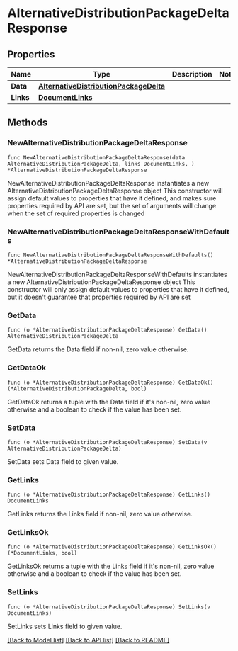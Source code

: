# AlternativeDistributionPackageDeltaResponse

## Properties

Name | Type | Description | Notes
------------ | ------------- | ------------- | -------------
**Data** | [**AlternativeDistributionPackageDelta**](AlternativeDistributionPackageDelta.md) |  | 
**Links** | [**DocumentLinks**](DocumentLinks.md) |  | 

## Methods

### NewAlternativeDistributionPackageDeltaResponse

`func NewAlternativeDistributionPackageDeltaResponse(data AlternativeDistributionPackageDelta, links DocumentLinks, ) *AlternativeDistributionPackageDeltaResponse`

NewAlternativeDistributionPackageDeltaResponse instantiates a new AlternativeDistributionPackageDeltaResponse object
This constructor will assign default values to properties that have it defined,
and makes sure properties required by API are set, but the set of arguments
will change when the set of required properties is changed

### NewAlternativeDistributionPackageDeltaResponseWithDefaults

`func NewAlternativeDistributionPackageDeltaResponseWithDefaults() *AlternativeDistributionPackageDeltaResponse`

NewAlternativeDistributionPackageDeltaResponseWithDefaults instantiates a new AlternativeDistributionPackageDeltaResponse object
This constructor will only assign default values to properties that have it defined,
but it doesn't guarantee that properties required by API are set

### GetData

`func (o *AlternativeDistributionPackageDeltaResponse) GetData() AlternativeDistributionPackageDelta`

GetData returns the Data field if non-nil, zero value otherwise.

### GetDataOk

`func (o *AlternativeDistributionPackageDeltaResponse) GetDataOk() (*AlternativeDistributionPackageDelta, bool)`

GetDataOk returns a tuple with the Data field if it's non-nil, zero value otherwise
and a boolean to check if the value has been set.

### SetData

`func (o *AlternativeDistributionPackageDeltaResponse) SetData(v AlternativeDistributionPackageDelta)`

SetData sets Data field to given value.


### GetLinks

`func (o *AlternativeDistributionPackageDeltaResponse) GetLinks() DocumentLinks`

GetLinks returns the Links field if non-nil, zero value otherwise.

### GetLinksOk

`func (o *AlternativeDistributionPackageDeltaResponse) GetLinksOk() (*DocumentLinks, bool)`

GetLinksOk returns a tuple with the Links field if it's non-nil, zero value otherwise
and a boolean to check if the value has been set.

### SetLinks

`func (o *AlternativeDistributionPackageDeltaResponse) SetLinks(v DocumentLinks)`

SetLinks sets Links field to given value.



[[Back to Model list]](../README.md#documentation-for-models) [[Back to API list]](../README.md#documentation-for-api-endpoints) [[Back to README]](../README.md)


